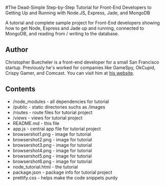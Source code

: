 #The Dead-Simple Step-by-Step Tutorial for Front-End Developers to Getting Up and Running with Node.JS, Express, Jade, and MongoDB

A tutorial and complete sample project for Front-End developers showing how to get Node, Express and Jade up and running, connected to MongoDB, and reading from / writing to the database.


## Author

Christopher Buecheler is a front-end developer for a small San Francisco startup. Previously he's worked for companies like GameSpy,
OkCupid, Crispy Gamer, and Comcast. You can visit him at [his website](http://cwbuecheler.com).


## Contents

* /node_modules - all dependencies for tutorial
* /public - static directories suchs as /images
* /routes - route files for tutorial project
* /views - views for tutorial project
* README.md - this file
* app.js - central app file for tutorial project
* browsershot1.png - image for tutorial
* browsershot2.png - image for tutorial
* browsershot3.png - image for tutorial
* browsershot4.png - image for tutorial
* browsershot5.png - image for tutorial
* browsershot6.png - image for tutorial
* node_tutorial.html - the tutorial
* package.json - package info for tutorial project
* prettify.css - helps make the code snippets purdy
